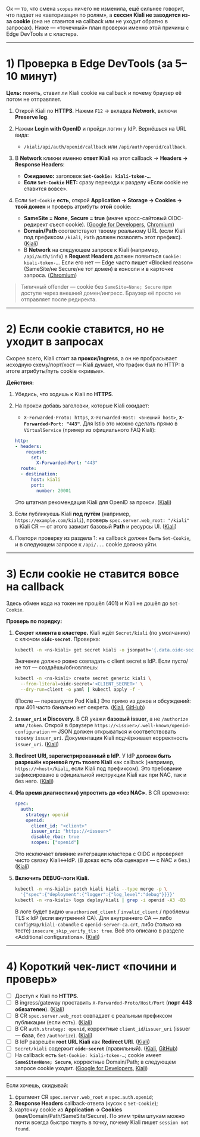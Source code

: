 Ок — то, что смена `scopes` ничего не изменила, ещё сильнее говорит, что падает не «авторизация по ролям», а **сессия Kiali не заводится из-за cookie** (она не ставится на callback или не уходит обратно в запросах). Ниже — «точечный» план проверки именно этой причины с Edge DevTools и с кластера.

---

# 1) Проверка в Edge DevTools (за 5–10 минут)

**Цель:** понять, ставит ли Kiali cookie на callback и почему браузер её потом не отправляет.

1. Открой Kiali по **HTTPS**. Нажми `F12` → вкладка **Network**, включи **Preserve log**.
2. Нажми **Login with OpenID** и пройди логин у IdP. Вернёшься на URL вида:

   * `/kiali/api/auth/openid/callback` или `/api/auth/openid/callback`.
3. В **Network** кликни именно **ответ Kiali** на этот callback → **Headers → Response Headers**:

   * **Ожидаемо:** заголовок **`Set-Cookie: kiali-token-…`**.
   * **Если `Set-Cookie` НЕТ:** сразу переходи к разделу «Если cookie не ставится вовсе».
4. Если `Set-Cookie` **есть**, открой **Application → Storage → Cookies → твой домен** и проверь атрибуты **этой** cookie:

   * **SameSite = None**, **Secure = true** (иначе кросс-сайтовый OIDC-редирект съест cookie). ([Google for Developers][1], [Chromium][2])
   * **Domain/Path** соответствуют твоему реальному URL (если Kiali под префиксом `/kiali`, `Path` должен позволять этот префикс). ([Kiali][3])
   * В **Network** на следующем запросе к Kiali (например, `/api/auth/info`) в **Request Headers** должен появиться `Cookie: kiali-token-…`. Если его нет — Edge часто пишет «Blocked reason» (SameSite/не Secure/не тот домен) в консоли и в карточке запроса. ([Chromium][2])

> Типичный offender — cookie без `SameSite=None; Secure` при доступе через внешний домен/ингресс. Браузер её просто не отправляет после редиректа.

---

# 2) Если cookie **ставится**, но **не уходит** в запросах

Скорее всего, Kiali стоит **за прокси/ingress**, а он не пробрасывает исходную схему/порт/хост — Kiali думает, что трафик был по HTTP: в итоге атрибуты/путь cookie «кривые».

**Действия:**

1. Убедись, что ходишь к Kiali по **HTTPS**.
2. На прокси добавь заголовки, которые Kiali ожидает:

   * `X-Forwarded-Proto: https`, `X-Forwarded-Host: <внешний host>`, **`X-Forwarded-Port: "443"`**.
     Для Istio это можно сделать прямо в `VirtualService` (пример из официального FAQ Kiali):

   ```yaml
   http:
   - headers:
       request:
         set:
           X-Forwarded-Port: "443"
     route:
     - destination:
         host: kiali
         port:
           number: 20001
   ```

   Это штатная рекомендация Kiali для OpenID за прокси. ([Kiali][4])
3. Если публикуешь Kiali **под путём** (например, `https://example.com/kiali`), проверь `spec.server.web_root: "/kiali"` в Kiali CR — от этого зависит базовый **Path** и ресурсы UI. ([Kiali][3])
4. Повтори проверку из раздела 1: на callback должен быть `Set-Cookie`, и в следующем запросе к `/api/...` cookie должна уйти.

---

# 3) Если cookie **не ставится вовсе** на callback

Здесь обмен кода на токен не прошёл (401) и Kiali не дошёл до `Set-Cookie`.

**Проверь по порядку:**

1. **Секрет клиента в кластере.**
   Kiali ждёт `Secret/kiali` (по умолчанию) с ключом **`oidc-secret`**.
   Проверка:

   ```bash
   kubectl -n <ns-kiali> get secret kiali -o jsonpath='{.data.oidc-secret}' | base64 -d; echo
   ```

   Значение должно ровно совпадать с client secret в IdP. Если пусто/не тот — создаёшь/обновляешь:

   ```bash
   kubectl -n <ns-kiali> create secret generic kiali \
     --from-literal=oidc-secret='<CLIENT_SECRET>' \
     --dry-run=client -o yaml | kubectl apply -f -
   ```

   (После — перезапусти Pod Kiali.) Это прямо из доков и обсуждений: при 401 часто банально нет секрета. ([Kiali][5], [GitHub][6])
2. **`issuer_uri` и Discovery.**
   В CR укажи **базовый issuer**, а не `/authorize` или `/token`. Открой в браузере
   `https://<issuer>/.well-known/openid-configuration` — JSON должен открываться и соответствовать твоему `issuer_uri`. Документация Kiali подчёркивает корректность `issuer_uri`. ([Kiali][5])
3. **Redirect URI, зарегистрированный в IdP.**
   У IdP **должен быть разрешён корневой путь твоего Kiali** как callback (например, `https://<host>/kiali`, если Kiali под префиксом). Это требование зафиксировано в официальной инструкции Kiali как при NAC, так и без него. ([Kiali][5])
4. **(На время диагностики) упростить до «без NAC».**
   В CR временно:

   ```yaml
   spec:
     auth:
       strategy: openid
       openid:
         client_id: "<client>"
         issuer_uri: "https://<issuer>"
         disable_rbac: true
         scopes: ["openid"]
   ```

   Это исключает влияние интеграции кластера с OIDC и проверяет чисто связку Kiali↔IdP. (В доках есть оба сценария — с NAC и без.) ([Kiali][5])
5. **Включить DEBUG-логи Kiali.**

   ```bash
   kubectl -n <ns-kiali> patch kiali kiali --type merge -p \
     '{"spec":{"deployment":{"logger":{"log_level":"debug"}}}}'
   kubectl -n <ns-kiali> logs deploy/kiali | grep -i openid -A3 -B3
   ```

   В логе будет видно `unauthorized_client` / `invalid_client` / проблемы TLS к IdP (если внутренний CA). Для внутреннего CA — либо `ConfigMap/kiali-cabundle` с `openid-server-ca.crt`, либо (только на тесте) `insecure_skip_verify_tls: true`. Всё это описано в разделе «Additional configurations». ([Kiali][5])

---

# 4) Короткий чек-лист «почини и проверь»

* [ ] Доступ к Kiali по **HTTPS**.
* [ ] В ingress/gateway проставить `X-Forwarded-Proto/Host/Port` (**порт 443 обязателен**). ([Kiali][4])
* [ ] В CR `spec.server.web_root` совпадает с реальным префиксом публикации (если есть). ([Kiali][3])
* [ ] В CR `auth.strategy: openid`, корректные `client_id`/`issuer_uri` (issuer — **база**, без `/authorize`). ([Kiali][5])
* [ ] В IdP разрешён **root URL Kiali** как **Redirect URI**. ([Kiali][5])
* [ ] `Secret/kiali` содержит **`oidc-secret`** (правильный). ([Kiali][5], [GitHub][6])
* [ ] На callback есть `Set-Cookie: kiali-token-…`; cookie имеет **`SameSite=None; Secure`**, корректные Domain/Path; в следующем запросе cookie уходит. ([Google for Developers][1], [Kiali][3])

---

Если хочешь, скидывай:

1. фрагмент CR `spec.server.web_root` и `spec.auth.openid`;
2. **Response Headers** callback-ответа (кусок с `Set-Cookie`);
3. карточку cookie из **Application → Cookies** (имя/Domain/Path/SameSite/Secure).
   По этим трём штукам можно почти всегда быстро ткнуть в точку, почему Kiali пишет `session not found`.

[1]: https://developers.google.com/search/blog/2020/01/get-ready-for-new-samesitenone-secure?utm_source=chatgpt.com "Get Ready for New SameSite=None; Secure Cookie Settings"
[2]: https://www.chromium.org/updates/same-site/faq/?utm_source=chatgpt.com "SameSite Frequently Asked Questions (FAQ)"
[3]: https://kiali.io/docs/installation/installation-guide/accessing-kiali/?utm_source=chatgpt.com "Accessing Kiali"
[4]: https://kiali.io/docs/faq/authentication/ "Authentication | Kiali"
[5]: https://kiali.io/docs/configuration/authentication/openid/ "OpenID Connect strategy | Kiali"
[6]: https://github.com/kiali/kiali/discussions/4708?utm_source=chatgpt.com "Configuring OpenID on Azure · kiali kiali · Discussion #4708"
